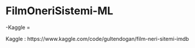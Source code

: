 # FilmOneriSistemi-ML

-Kaggle = 
<div>Kaggle : https://www.kaggle.com/code/gultendogan/film-neri-sitemi-imdb </div>
